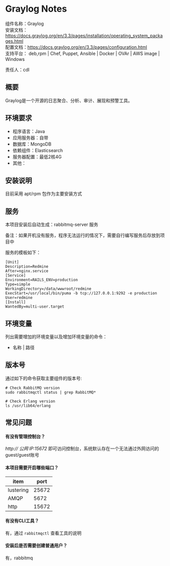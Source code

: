 # Graylog Notes

组件名称：Graylog  
安装文档：https://docs.graylog.org/en/3.3/pages/installation/operating_system_packages.html  
配置文档：https://docs.graylog.org/en/3.3/pages/configuration.html  
支持平台： deb,rpm | Chef, Puppet, Ansible | Docker | OVAr | AWS image | Windows  

责任人：cdl  

## 概要

Graylog是一个开源的日志聚合、分析、审计、展现和预警工具。

## 环境要求

* 程序语言：Java 
* 应用服务器：自带
* 数据库：MongoDB
* 依赖组件：Elasticsearch
* 服务器配置：最低2核4G
* 其他：

## 安装说明

目前采用 apt/rpm 包作为主要安装方式


## 服务

本项目安装后自动生成：rabbitmq-server 服务

备注：如果开机没有服务，程序无法运行的情况下，需要自行编写服务后存放到项目中

服务的模板如下：

```
[Unit]
Description=Redmine
After=nginx.service
[Service]
Environment=RAILS_ENV=production
Type=simple
WorkingDirectory=/data/wwwroot/redmine
ExecStart=/usr/local/bin/puma -b tcp://127.0.0.1:9292 -e production 
User=redmine
[Install]
WantedBy=multi-user.target
```

## 环境变量

列出需要增加的环境变量以及增加环境变量的命令：

* 名称 | 路径

## 版本号

通过如下的命令获取主要组件的版本号: 

```
# Check RabbitMQ version
sudo rabbitmqctl status | grep RabbitMQ*

# Check Erlang version
ls /usr/lib64/erlang
```

## 常见问题

#### 有没有管理控制台？

*http:// 公网 IP:15672* 即可访问控制台，系统默认存在一个无法通过外网访问的guest/guest账号

#### 本项目需要开启哪些端口？

| item      | port  |
| --------- | ----- |
| lustering | 25672 |
| AMQP      | 5672  |
| http      | 15672 |

#### 有没有CLI工具？

有，通过 `rabbitmqctl` 查看工具的说明

#### 安装后是否需要创建普通用户？

有，rabbitmq
